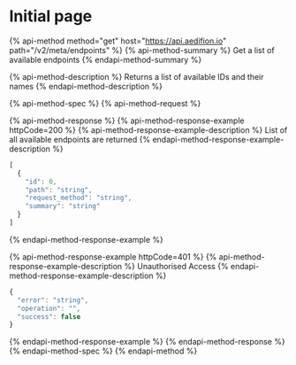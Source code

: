 # Initial page

{% api-method method="get" host="https://api.aedifion.io" path="/v2/meta/endpoints" %}
{% api-method-summary %}
Get a list of available endpoints
{% endapi-method-summary %}

{% api-method-description %}
Returns a list of available IDs and their names
{% endapi-method-description %}

{% api-method-spec %}
{% api-method-request %}

{% api-method-response %}
{% api-method-response-example httpCode=200 %}
{% api-method-response-example-description %}
List of all available endpoints are returned
{% endapi-method-response-example-description %}

```javascript
[
  {
    "id": 0,
    "path": "string",
    "request_method": "string",
    "summary": "string"
  }
]
```
{% endapi-method-response-example %}

{% api-method-response-example httpCode=401 %}
{% api-method-response-example-description %}
Unauthorised Access
{% endapi-method-response-example-description %}

```javascript
{
  "error": "string",
  "operation": "",
  "success": false
}
```
{% endapi-method-response-example %}
{% endapi-method-response %}
{% endapi-method-spec %}
{% endapi-method %}



